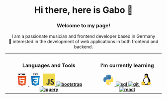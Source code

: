 <h1 align="center">Hi there, here is Gabo 👋</h1>
<h3 align="center">Welcome to my page!</h3>

<p align="center">
  I am a passionate musician and frontend developer based in Germany<br>
  👀 interested in the development of web applications in both frontend and backend.
</p>

<table align="center">
  <tr>
    <th>
       <h3 align="center"> Languages and Tools </h3>
        <a href="https://developer.mozilla.org/en-US/docs/Glossary/HTML5" target="_blank" rel="noreferrer"> 
          <img src="https://raw.githubusercontent.com/devicons/devicon/master/icons/html5/html5-original-wordmark.svg" alt="html5" width="40" height="40"/>
        </a>
        <a href="https://developer.mozilla.org/en-US/docs/Web/CSS" target="_blank" rel="noreferrer"> 
          <img src="https://raw.githubusercontent.com/devicons/devicon/master/icons/css3/css3-original-wordmark.svg" alt="css3" width="40" height="40"/>  
        </a>
        <a href="https://www.javascript.com/" target="_blank" rel="noreferrer">
          <img src="https://raw.githubusercontent.com/devicons/devicon/master/icons/javascript/javascript-original.svg" alt="javascript" width="40" height="40"/>
        </a>
        <a href="https://getbootstrap.com/" target="_blank" rel="noreferrer">
          <img src="https://getbootstrap.com/docs/5.0/assets/brand/bootstrap-logo.svg" alt="bootstrap" width="40" height="40"/>
        </a>
        <a href="https://jquery.com/" target="_blank" rel="noreferrer">
          <img src="https://cdn.worldvectorlogo.com/logos/jquery-4.svg" alt="jquery" width="40" height="40"/>
        </a>
    </th>
    <th>
      <h3 align="center"> I’m currently learning </h3>
      <a href="https://www.python.org/" target="_blank" rel="noreferrer"> 
        <img src="https://raw.githubusercontent.com/devicons/devicon/master/icons/python/python-original.svg" alt="python" width="40" height="40"/>
      </a>
      <a href="https://www.w3schools.com/sql/sql_intro.asp" target="_blank" rel="noreferrer"> 
        <img src="https://www.svgrepo.com/show/331760/sql-database-generic.svg" alt="sql" width="40" height="40"/>
      </a>
      <a href="https://git-scm.com/" target="_blank" rel="noreferrer"> 
        <img src="https://www.vectorlogo.zone/logos/git-scm/git-scm-icon.svg" alt="git" width="40" height="40"/>
      </a>
      <a href="https://www.linux.org" target="_blank" rel="noreferrer"> 
        <img src="https://raw.githubusercontent.com/devicons/devicon/master/icons/linux/linux-original.svg" alt="linux" width="40" height="40"/>
      </a>
      <a href="https://react.dev/" target="_blank" rel="noreferrer"> 
        <img src="https://upload.wikimedia.org/wikipedia/commons/a/a7/React-icon.svg" alt="react" width="40" height="40"/>
      </a>
    </th>
  </tr>
</table>


<!---
Gabosgit/Gabosgit is a ✨ special ✨ repository because its `README.md` (this file) appears on your GitHub profile.
You can click the Preview link to take a look at your changes.
--->
